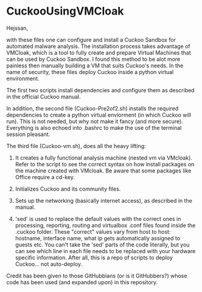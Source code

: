 # CuckooUsingVMCloak

Hejssan,

with these files one can configure and install a Cuckoo Sandbox for automated malware analysis.
The installation process takes advantage of VMCloak, which is a tool to fully create and prepare Virtual Machines that can be used by Cuckoo Sandbox.
I found this method to be alot more painless then manually building a VM that suits Cuckoo's needs.
In the name of security, these files deploy Cuckoo inside a python virtual environment.

The first two scripts install dependencies and configure them as described in the official Cuckoo manual.

In addition, the second file  (Cuckoo-Pre2of2.sh) installs the required dependencies to create a python virtual enviorment (in which Cuckoo will run).
This is not needed, but why not make it fancy (and more secure). Everything is also echoed into .bashrc to make the use of the terminal session pleasant.

The third file (Cuckoo-vm.sh), does all the heavy lifting:

  1. It creates a fully functional analysis machine (nested vm via VMcloak).
  Refer to the script to see the correct syntax on how install packages on the machine created with VMcloak. Be aware that some packages like Office require a cd-key.
  
  2. Initializes Cuckoo and its community files.
  
  3. Sets up the networking (basically internet access), as described in the manual.
  
  4. 'sed' is used to replace the default values with the correct ones in processing, reporting, routing and virtualbox .conf files found inside the .cuckoo folder.
  These "correct" values vary from host to host: hostname, interface name, what ip gets automatically assigned to guests etc.
  You can't take the 'sed' parts of the code literally, but you can see which line in each file needs to be replaced with your hardware specific information.
  After all, this is a repo of scripts to deploy Cuckoo... not auto-deploy.
  
  Credit has been given to those GitHubbians (or is it GitHubbers?) whose code has been used (and expanded upon) in this repository.
